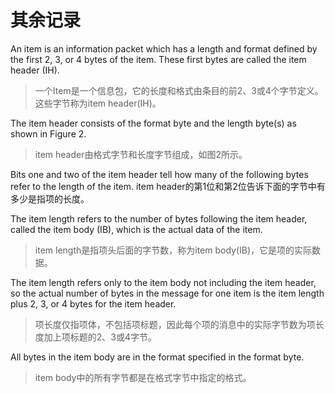 # 其余记录

An item is an information packet which has a length and format defined by the first 2, 3, or 4 bytes of the item. These first bytes are called the item header (IH).

> 一个Item是一个信息包，它的长度和格式由条目的前2、3或4个字节定义。这些字节称为item header(IH)。

The item header consists of the format byte and the length byte(s) as shown in Figure 2.

> item header由格式字节和长度字节组成，如图2所示。

Bits one and two of the item header tell how many of the following bytes refer to the length of the item.
item header的第1位和第2位告诉下面的字节中有多少是指项的长度。

The item length refers to the number of bytes following the item header, called the item body (IB), which is the actual data of the item.

> item length是指项头后面的字节数，称为item body(IB)，它是项的实际数据。

The item length refers only to the item body not including the item header, so the actual number of bytes in the message for one item is the item length plus 2, 3, or 4 bytes for the item header.

> 项长度仅指项体，不包括项标题，因此每个项的消息中的实际字节数为项长度加上项标题的2、3或4字节。

All bytes in the item body are in the format specified in the format byte.

> item body中的所有字节都是在格式字节中指定的格式。
